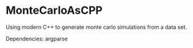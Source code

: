 # MonteCarloAsCPP
Using modern C++ to generate monte carlo simulations from a data set.


Dependencies:
argparse
